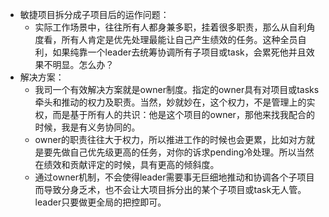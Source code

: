 - 敏捷项目拆分成子项目后的运作问题：
	- 实际工作场景中，往往所有人都身兼多职，挂着很多职责，那么从自利角度看，所有人肯定是优先处理最能让自己产生绩效的任务。这种全员自利，如果纯靠一个leader去统筹协调所有子项目或task，会累死他并且效果不明显。怎么办？
- 解决方案：
	- 我司一个有效解决方案就是owner制度。指定的owner具有对项目或tasks牵头和推动的权力及职责。当然，妙就妙在，这个权力，不是管理上的实权，而是基于所有人的共识：他是这个项目的owner，那他来找我配合的时候，我是有义务协同的。
	- owner的职责往往大于权力，所以推进工作的时候也会更累，比如对方就是要先做自己优先级更高的任务，对你的诉求pending冷处理。所以当然在绩效和贡献评定的时候，具有更高的倾斜度。
	- 通过owner机制，不会使得leader需要事无巨细地推动和协调各个子项目而导致分身乏术，也不会让大项目拆分出的某个子项目或task无人管。leader只要做更全局的把控即可。
